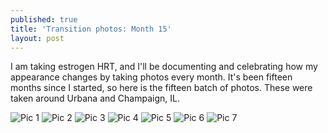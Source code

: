 ```yaml
---
published: true
title: 'Transition photos: Month 15'
layout: post
---
```


I am taking estrogen HRT, and I'll be documenting and celebrating
how my appearance changes by taking photos every month.
It's been fifteen months since I started, so here is the fifteen batch of photos.
These were taken around Urbana and Champaign, IL.

![Pic 1](/assets/album-07-27-24/pic1.jpg)
![Pic 2](/assets/album-07-27-24/pic2.jpg)
![Pic 3](/assets/album-07-27-24/pic3.jpg)
![Pic 4](/assets/album-07-27-24/pic4.jpg)
![Pic 5](/assets/album-07-27-24/pic5.jpg)
![Pic 6](/assets/album-07-27-24/pic6.jpg)
![Pic 7](/assets/album-07-27-24/pic7.jpg)
